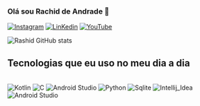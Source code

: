 ### Olá sou Rachid de Andrade  👋

[![Instagram](https://img.shields.io/badge/Instagram-E4405F?style=for-the-badge&logo=instagram&logoColor=white)](https://www.instagram.com/rashid.guitar/)
[![LinKedin](https://img.shields.io/badge/LinkedIn-0077B5?style=for-the-badge&logo=linkedin&logoColor=white)](https://www.linkedin.com/in/rachid-de-andrade-coutinho-41509b266/)
[![YouTube](https://img.shields.io/badge/YouTube-FF0000?style=for-the-badge&logo=youtube&logoColor=white)](https://www.youtube.com/@rachidandrade7733)

![Rashid GitHub stats](https://github-readme-stats.vercel.app/api?username=RachidDevAndroid&show_icons=true&theme=onedark)

## Tecnologias que eu uso no meu dia a dia

<div style="display: inline_black"><br>
<img aling="center" alt="Kotlin" src="https://img.shields.io/badge/Kotlin-0095D5?&style=for-the-badge&logo=kotlin&logoColor=white">
<img aling="center" alt="C" src="https://img.shields.io/badge/C-00599C?style=for-the-badge&logo=c&logoColor=white">
<img aling="center" alt="Android Studio" src="https://img.shields.io/badge/FireBase-FE7A16?style=for-the-badge&logo=&logoColor=white">
<img aling="center" alt="Python" src="https://img.shields.io/badge/Python-14354C?style=for-the-badge&logo=python&logoColor=white">
<img aling="center" alt="Sqlite" src="https://img.shields.io/badge/SQLite-07405E?style=for-the-badge&logo=sqlite&logoColor=white">
<img aling="center" alt="Intellij_Idea" src="https://img.shields.io/badge/IntelliJ_IDEA-000000.svg?style=for-the-badge&logo=intellij-idea&logoColor=white">
<img aling="center" alt="Android Studio" src="https://img.shields.io/badge/Android_Studio-3DDC8?style=for-the-badge&logo=android-studio&logoColor=white">

</div>

